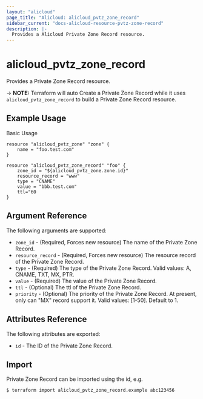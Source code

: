 ```yaml
---
layout: "alicloud"
page_title: "Alicloud: alicloud_pvtz_zone_record"
sidebar_current: "docs-alicloud-resource-pvtz-zone-record"
description: |-
  Provides a Alicloud Private Zone Record resource.
---
```


# alicloud\_pvtz\_zone\_record

Provides a Private Zone Record resource.

-> **NOTE:** Terraform will auto Create a Private Zone Record while it uses `alicloud_pvtz_zone_record` to build a Private Zone Record resource.

## Example Usage

Basic Usage

```
resource "alicloud_pvtz_zone" "zone" {
	name = "foo.test.com"
}

resource "alicloud_pvtz_zone_record" "foo" {
	zone_id = "${alicloud_pvtz_zone.zone.id}"
	resource_record = "www"
	type = "CNAME"
	value = "bbb.test.com"
	ttl="60
}
```
## Argument Reference

The following arguments are supported:

* `zone_id` - (Required, Forces new resource) The name of the Private Zone Record.
* `resource_record` - (Required, Forces new resource) The resource record of the Private Zone Record.
* `type` - (Required) The type of the Private Zone Record. Valid values: A, CNAME, TXT, MX, PTR.
* `value` - (Required) The value of the Private Zone Record.
* `ttl` - (Optional) The ttl of the Private Zone Record.
* `priority` - (Optional) The priority of the Private Zone Record. At present, only can "MX" record support it. Valid values: [1-50]. Default to 1.

## Attributes Reference

The following attributes are exported:

* `id` - The ID of the Private Zone Record.

## Import

Private Zone Record can be imported using the id, e.g.

```
$ terraform import alicloud_pvtz_zone_record.example abc123456
```

